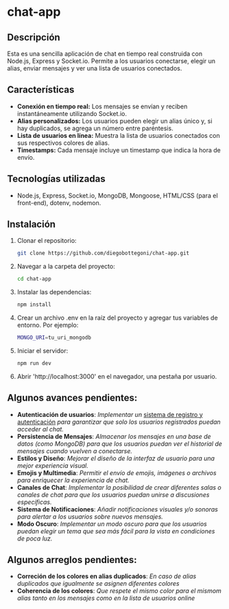 # chat-app

## Descripción

Esta es una sencilla aplicación de chat en tiempo real construida con Node.js, Express y Socket.io. Permite a los usuarios conectarse, elegir un alias, enviar mensajes y ver una lista de usuarios conectados.

## Características

- **Conexión en tiempo real:** Los mensajes se envían y reciben instantáneamente utilizando Socket.io.
- **Alias personalizados:** Los usuarios pueden elegir un alias único y, si hay duplicados, se agrega un número entre paréntesis.
- **Lista de usuarios en línea:** Muestra la lista de usuarios conectados con sus respectivos colores de alias.
- **Timestamps:** Cada mensaje incluye un timestamp que indica la hora de envío.

## Tecnologías utilizadas

- Node.js, Express, Socket.io, MongoDB, Mongoose, HTML/CSS (para el front-end), dotenv, nodemon.

## Instalación

1. Clonar el repositorio:

   ```bash
   git clone https://github.com/diegobottegoni/chat-app.git
   
2. Navegar a la carpeta del proyecto:

   ```bash
   cd chat-app

3. Instalar las dependencias:

   ```bash
   npm install
   
4. Crear un archivo .env en la raíz del proyecto y agregar tus variables de entorno. Por ejemplo:

   ```bash
   MONGO_URI=tu_uri_mongodb

5. Iniciar el servidor:

   ```bash
   npm run dev

6. Abrir 'http://localhost:3000' en el navegador, una pestaña por usuario.
   
## Algunos avances pendientes:

- **Autenticación de usuarios**: *Implementar un* [sistema de registro y autenticación](https://github.com/DiegoBottegoni/users_management) *para garantizar que solo los usuarios registrados puedan acceder al chat.*
- **Persistencia de Mensajes**: *Almacenar los mensajes en una base de datos (como MongoDB) para que los usuarios puedan ver el historial de mensajes cuando vuelven a conectarse.*
- **Estilos y Diseño**: *Mejorar el diseño de la interfaz de usuario para una mejor experiencia visual.*
- **Emojis y Multimedia**: *Permitir el envío de emojis, imágenes o archivos para enriquecer la experiencia de chat.*
- **Canales de Chat**: *Implementar la posibilidad de crear diferentes salas o canales de chat para que los usuarios puedan unirse a discusiones específicas.*
- **Sistema de Notificaciones**: *Añadir notificaciones visuales y/o sonoras para alertar a los usuarios sobre nuevos mensajes.*
- **Modo Oscuro**: *Implementar un modo oscuro para que los usuarios puedan elegir un tema que sea más fácil para la vista en condiciones de poca luz.*

## Algunos arreglos pendientes:
- **Correción de los colores en alias duplicados**: *En caso de alias duplicados que igualmente se asignen diferentes colores*
- **Coherencia de los colores**: *Que respete el mismo color para el mismom alias tanto en los mensajes como en la lista de usuarios online* 
